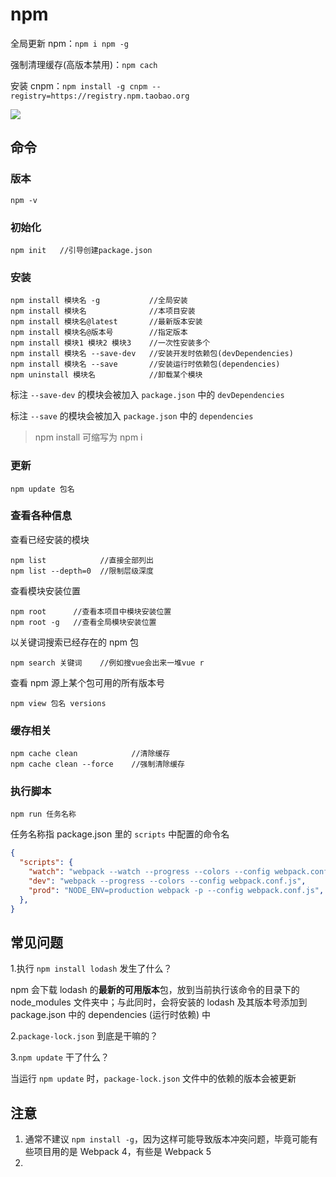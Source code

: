 # npm

全局更新 npm：`npm i npm -g`

强制清理缓存(高版本禁用)：`npm cach`

安装 cnpm：`npm install -g cnpm --registry=https://registry.npm.taobao.org`

![](https://cjpark-1304138896.cos.ap-guangzhou.myqcloud.com/note_img/image-20210730161344324.png)

## 命令

### 版本

```shell
npm -v
```

### 初始化

```shell
npm init   //引导创建package.json
```

### 安装

```shell
npm install 模块名 -g           //全局安装
npm install 模块名              //本项目安装
npm install 模块名@latest       //最新版本安装
npm install 模块名@版本号        //指定版本
npm install 模块1 模块2 模块3    //一次性安装多个
npm install 模块名 --save-dev   //安装开发时依赖包(devDependencies)
npm install 模块名 --save       //安装运行时依赖包(dependencies)
npm uninstall 模块名            //卸载某个模块
```

标注 `--save-dev` 的模块会被加入 `package.json` 中的 `devDependencies`

标注 `--save` 的模块会被加入 `package.json` 中的 `dependencies`

> npm install 可缩写为 npm i

### 更新

```shell
npm update 包名
```

### 查看各种信息

查看已经安装的模块

```shell
npm list            //直接全部列出
npm list --depth=0  //限制层级深度
```

查看模块安装位置

```shell
npm root      //查看本项目中模块安装位置
npm root -g   //查看全局模块安装位置
```

以关键词搜索已经存在的 npm 包

```shell
npm search 关键词    //例如搜vue会出来一堆vue r
```

查看 npm 源上某个包可用的所有版本号

```shell
npm view 包名 versions
```



### 缓存相关

```shell
npm cache clean            //清除缓存
npm cache clean --force    //强制清除缓存
```

### 执行脚本

```shell
npm run 任务名称
```

任务名称指 package.json 里的 `scripts` 中配置的命令名

```json
{
  "scripts": {
    "watch": "webpack --watch --progress --colors --config webpack.conf.js",
    "dev": "webpack --progress --colors --config webpack.conf.js",
    "prod": "NODE_ENV=production webpack -p --config webpack.conf.js",
  },
}
```

## 常见问题

1.执行 `npm install lodash` 发生了什么？

npm 会下载 lodash 的**最新的可用版本**包，放到当前执行该命令的目录下的 node_modules 文件夹中；与此同时，会将安装的 lodash 及其版本号添加到 package.json 中的 dependencies (运行时依赖) 中

2.`package-lock.json` 到底是干嘛的？

3.`npm update` 干了什么？

当运行 `npm update` 时，`package-lock.json` 文件中的依赖的版本会被更新

## 注意

1. 通常不建议 `npm install -g`，因为这样可能导致版本冲突问题，毕竟可能有些项目用的是 Webpack 4，有些是 Webpack 5
2. 
